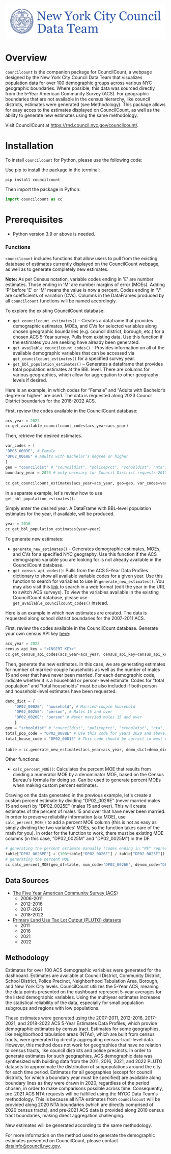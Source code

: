 <picture align="center">
  <img alt="NYCC Data Team Logo" src="https://raw.githubusercontent.com/NewYorkCityCouncil/councilcount-py/53afaa0e28072eb80d32d65c8d8638fa00f18436/data-council-logo.png">
</picture>

# Overview

`councilcount` is the companion package for CouncilCount, a webpage designed by the New York City Council Data Team that visualizes population data for over 100 demographic groups across various NYC geographic boundaries. Where possible, this data was sourced directly from the 5-Year American Community Survey (ACS). For geographic boundaries that are not available in the census hierarchy, like council districts, estimates were generated (see Methodology). This package allows for easy acces to the estimates displayed on CouncilCount, as well as the ability to generate new estimates using the same methodology. 

Visit CouncilCount at https://rnd.council.nyc.gov/councilcount/. 

# Installation

To install `councilcount` for Python, please use the following code:

Use pip to install the package in the terminal:
``` bash
pip install councilcount
```
Then import the package in Python:
``` python
import councilcount as cc
```

# Prerequisites

- Python version 3.9 or above is needed.

### Functions

`councilcount` includes functions that allow users to pull from the existing database of estimates currently displayed on the CouncilCount webpage, as well as to generate completely new estimates.

**Note:** As per Census notation, variable codes ending in 'E' are number estimates. Those ending in 'M' are number margins of error (MOEs). Adding 'P' before 'E' or 'M' means the value is now a percent. Codes ending in 'V' are coefficients of variation (CVs). Columns in the DataFrames produced by all `councilcount` functions will be named accordingly.

To explore the existing CouncilCount database:

* `get_councilcount_estimates()` – Creates a dataframe that provides demographic estimates, MOEs, and CVs for selected variables along chosen geographic boundaries (e.g. council
district, borough, etc.) for a chosen ACS 5-Year survey. Pulls from existing data. Use this function if the estimates you are seeking have already been generated. 
* `get_available_councilcount_codes()` – Provides information on all of the available demographic variables that can be
accessed via `get_councilcount_estimates()` for a specified survey year. 
* `get_bbl_population_estimates()` – Generates a dataframe that provides total population
estimates at the BBL level. There are columns for various geographies, which allow for aggregation to other geography levels if desired.

Here is an example, in which codes for “Female” and “Adults with
Bachelor’s degree or higher” are used. The data is requested along 2023
Council District boundaries for the 2018-2022 ACS.

First, review the codes available in the CouncilCount database:
```Python
acs_year = 2022
cc.get_available_councilcount_codes(acs_year=acs_year)
```

Then, retrieve the desired estimates.
``` Python
var_codes = [
"DP05_0003E", # Female
"DP02_0068E" # Adults with Bachelor’s degree or higher
]
geo = "councildist" # "councildist", "policeprct", "schooldist", "nta", "communitydist", "borough", and "city" are acceptable inputs
boundary_year = 2023 # only necesary for Council District requests—2013 and 2023 are accetable inputs

cc.get_councilcount_estimates(acs_year=acs_year, geo=geo, var_codes=var_codes, boundary_year=boundary_year) 
```

In a separate example, let's review how to use `get_bbl_population_estimates()`:

Simply enter the desired year. A DataFrame with BBL-level population estimates for the year, if available, will be produced.
```Python
year = 2016
cc.get_bbl_population_estimates(year=year)
```

To generate new estimates:

* `generate_new_estimates()` - Generates demographic estimates, MOEs, and CVs for a specified NYC geography. Use this function if the ACS demographic variable you are looking for is not already available in the CouncilCount database.
* `get_census_api_codes()`: Pulls from the ACS 5-Year Data Profiles dictionary to show all available variable codes for a given year. Use this function to search for variables to use in `generate_new_estimates()`. You may also visit this [link](https://api.census.gov/data/2023/acs/acs5/profile/variables.html) to search in a web format (edit the year in the URL to switch ACS surveys). To view the variables available in the existing CouncilCount database, please use `get_available_councilcount_codes()` instead.

Here is an example in which new estimates are created. The data is requested along school district boundaries for the 2007-2011 ACS.
    
First, review the codes available in the CouncilCount database. Generate your own census API key [here](https://api.census.gov/data/key_signup.html):
```Python
acs_year = 2022
census_api_key = "<INSERT KEY>"
cc.get_census_api_codes(acs_year=acs_year, census_api_key=census_api_key)
```
 
Then, generate the new estimates. In this case, we are generating estimates for number of married-couple households as well as the number of males 15 and over that have never been married. For each demographic code, indicate whether it is a household or person-level estimate. Codes for "total population" and "total households" must be also included if both person and household-level estimates have been requested. 
```Python
demo_dict = {
    "DP02_0002E": "household", # Married-couple household
    "DP02_0025E": "person", # Males 15 and over
    "DP02_0026E": "person" # Never married males 15 and over
    }
geo = "schooldist" # "councildist", "policeprct", "schooldist", "nta", "communitydist", "borough", and "city" are acceptable inputs
total_pop_code = "DP02_0088E" # Use this code for years 2020 and above. Use "DP02_0086E" for 2018 and earlier surveys. Use "DP02_0087E" for 2019. 
total_house_code = "DP02_0001E" # This code should be correct in most cases
    
table = cc.generate_new_estimates(acs_year=acs_year, demo_dict=demo_dict, geo=geo, census_api_key=census_api_key, total_pop_code=total_pop_code, total_house_code=total_house_code, boundary_year=None)
```    
    
Other functions:

* `calc_percent_MOE()`: Calculates the percent MOE that results from dividing a numerator MOE by a denominator MOE, based on the Census Bureau's formula for doing so. Can be used to generate percent MOEs when making custom percent estimates.   

Drawing on the data generated in the previous example, let's create a custom percent estimate by dividing "DP02_0026E" (never married males 15 and over) by "DP02_0025E" (males 15 and over). This will create estimates of the percent of males 15 and over that have never been married. In order to preserve reliability information (aka MOE), use `calc_percent_MOE()` to add a percent MOE column (this is not as easy as simply dividing the two variables' MOEs, so the function takes care of the math for you). In order for the function to work, there must be existing MOE columns (in this case, "DP02_0025M" and "DP02_0025M") in the DF.
    
```Python
# generating the percent estimate manually (codes ending in "PE" represent persent estimates, so name the new column accordingly).   
table["DP02_0026PE"] = (100*table["DP02_0026E"] / table["DP02_0025E"]).round(2) 
# generating the percent MOE      
cc.calc_percent_MOE(geo_df=table, num_code="DP02_0026E", denom_code="DP02_0025E")    
```   
    
## Data Sources 

* [The Five Year American Community Survey (ACS)](https://www.census.gov/data/developers/data-sets/acs-5year.html)
  * 2006-2011
  * 2012-2016
  * 2017-2021
  * 2018-2022
* [Primary Land Use Tax Lot Output (PLUTO) datasets](https://www.nyc.gov/site/planning/data-maps/open-data/dwn-pluto-mappluto.page)
  * 2011
  * 2016
  * 2021
  * 2022  

## Methodology 

Estimates for over 100 ACS demographic variables were generated for the dashboard. Estimates are available at Council District, Community District, School District, Police Precinct, Neighborhood Tabulation Area, Borough, and New York City levels. CouncilCount utilizes the 5-Year ACS, meaning the data points presented on the dashboard represent 5-year averages for the listed demographic variables. Using the multiyear estimates increases the statistical reliability of the data, especially for small population subgroups and regions with low populations. 

These estimates were generated using the 2007-2011, 2012-2016, 2017-2021, and 2018-2022 ACS 5-Year Estimates Data Profiles, which provide demographic estimates by census tract. Estimates for some geographies, like neighborhood tabulation areas (NTAs), which are built from census tracts, were generated by directly aggregating census-tract-level data. However, this method does not work for geographies that have no relation to census tracts, like council districts and police precincts. In order to generate estimates for such geographies, ACS demographic data was synthesized with building data from the 2011, 2016, 2021, and 2022 PLUTO datasets to approximate the distribution of subpopulations around the city for each time period. Estimates for all geographies (except for council districts, for which a boundary year must be specified) are available along boundary lines as they were drawn in 2020, regardless of the period chosen, in order to make comparisons possible across time. Consequently, pre-2021 ACS NTA requests will be fulfilled using the NYCC Data Team's methodology. This is because all NTA estimates from `councilcount` will be provided along 2020 NTA boundaries (which are directly comprised of 2020 census tracts), and pre-2021 ACS data is provided along 2010 census tract boundaries, making direct aggregation challenging.
    
New estimates will be generated according to the same methodology. 
    
For more information on the method used to generate the demographic estimates presented on CouncilCount, please contact datainfo@council.nyc.gov.

